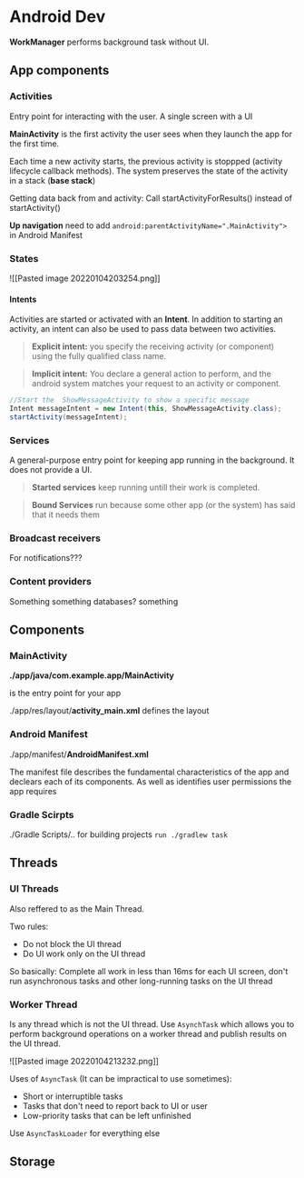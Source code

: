 # Android Dev


**WorkManager** performs background task without UI.

## App components

### Activities
Entry point for interacting with the user. A single screen with a UI

**MainActivity** is the first activity the user sees when they launch the app for the first time.

Each time a new activity starts, the previous activity is stoppped (activity lifecycle callback methods). The system preserves the state of the activity in a stack (**base stack**)

Getting data back from and activity: Call startActivityForResults() instead of startActivity()

**Up navigation** need to add `android:parentActivityName=".MainActivity">` in Android Manifest

### States
![[Pasted image 20220104203254.png]]


#### Intents
Activities are started or activated with an **Intent**. In addition to starting an activity, an intent can also be used to pass data between two activities.

> **Explicit intent:** you specify the receiving activity (or component) using the fully qualified class name.

> **Implicit intent:**  You declare a general action to perform, and the android system matches your request to an activity or component.

```java
//Start the  ShowMessageActivity to show a specific message
Intent messageIntent = new Intent(this, ShowMessageActivity.class);
startActivity(messageIntent);
```

### Services
A general-purpose entry point for keeping app running in the background. It does not provide a UI.

> **Started services** keep running untill their work is completed.

> **Bound Services** run because some other app (or the system) has said that it needs them

### Broadcast receivers
For notifications???

### Content providers
Something something databases? something


## Components 

### MainActivity
**./app/java/com.example.app/MainActivity**

is the entry point for your app

./app/res/layout/**activity_main.xml** defines the layout 

### Android Manifest
./app/manifest/**AndroidManifest.xml**

The manifest file describes the fundamental characteristics of the app and declears each of its components. As well as identifies user permissions the app requires


### Gradle Scirpts
./Gradle Scripts/..
for building projects
`run ./gradlew task` 

## Threads

### UI Threads
Also reffered to as the Main Thread.

Two rules:
 - Do not block the UI thread
 - Do UI work only on the UI thread

So basically: Complete all work in less than 16ms for each UI screen, don't run asynchronous tasks and other long-running tasks on the UI thread

### Worker Thread
Is any thread which is not the UI thread. Use `AsynchTask` which allows you to perform background operations on a worker thread and publish results on the UI thread. 

![[Pasted image 20220104213232.png]]

Uses of `AsyncTask` (It can be impractical to use sometimes):
- Short or interruptible tasks
- Tasks that don't need to report back to UI or user
- Low-priority tasks that can be left unfinished

Use `AsyncTaskLoader` for everything else


## Storage

